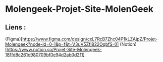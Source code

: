 # Molengeek-Projet-Site-MolenGeek

## Liens :

(Figma)[https://www.figma.com/design/cxL7RcB7Zhc04P1kLZAjpZ/Projet-Molengeek?node-id=0-1&p=f&t=V3uV5Zfl822OqbfS-0]
(Notion)[https://www.notion.so/Projet-Site-Molengeek-181fd8c261c980709bf0e94d2ab0d2f1]